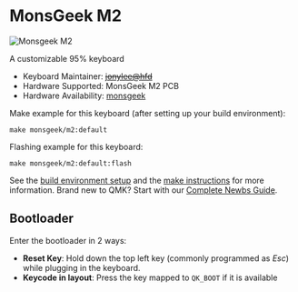 # MonsGeek M2

![Monsgeek M2](https://dummyimage.com/640x480/FFF/069.jpg&text=Monsgeek+M2)

A customizable 95% keyboard

* Keyboard Maintainer: ~~[jonylee@hfd](https://github.com/jonylee1986)~~
* Hardware Supported: MonsGeek M2 PCB
* Hardware Availability: [monsgeek](https://www.monsgeek.com/product/m2/)

Make example for this keyboard (after setting up your build environment):

    make monsgeek/m2:default

Flashing example for this keyboard:

    make monsgeek/m2:default:flash

See the [build environment setup](https://docs.qmk.fm/#/getting_started_build_tools) and the [make instructions](https://docs.qmk.fm/#/getting_started_make_guide) for more information. Brand new to QMK? Start with our [Complete Newbs Guide](https://docs.qmk.fm/#/newbs).

## Bootloader

Enter the bootloader in 2 ways:

* **Reset Key**: Hold down the top left key (commonly programmed as *Esc*) while plugging in the keyboard.
* **Keycode in layout**: Press the key mapped to `QK_BOOT` if it is available
